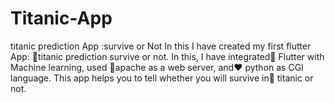 # Titanic-App
titanic prediction App :survive or Not
 In this I have created my first flutter App: 📡titanic prediction survive or not. In this, I have integrated📌 Flutter with Machine learning, used 📡apache as a web server, and❤ python as CGI language. This app helps you to tell whether you will survive in🚗 titanic or not.
